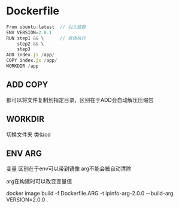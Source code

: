 # Dockerfile

```jsx
From ubuntu:latest  // 引入依赖
ENV VERSION=2.0.1
RUN step1 && \      // 具体执行
    step2 && \
    step3
ADD index.js /app/
COPY index.js /app/
WORKDIR /app
```

## ADD COPY

都可以将文件复制到指定目录，区别在于ADD会自动解压压缩包

## WORKDIR

切换文件夹 类似cd

## ENV ARG

变量 区别在于env可以带到镜像 arg不能会被自动清除

arg在构建时可以改变变量值

docker image build -f Dockerfile.ARG -t ipinfo-arg-2.0.0 --build-arg VERSION=2.0.0 .
